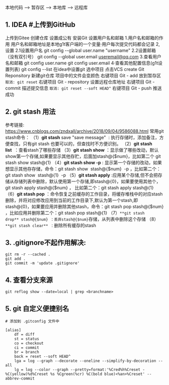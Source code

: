本地代码 --> 暂存区 --> 本地库 --> 远程库

## 1. IDEA #上传到GitHub

上传到Gitee
创建仓库
设置成公有
安装Git
设置用户名和邮箱
	1.用户名和邮箱的作用
		用户名和邮箱地址是本地g1t客户端的一个变量·用户每次提交代码都会记录
	2,设置
		2.1设置用户名
			git config --global user.name "username"
		2.2设置邮箱（没有双引号）
			git config --global user.email useremail@qq.com
	3.查看用户名和邮箱
		git config user.name
		git config user.email
	4·查看其他配置信息(g1t设置列表)
		git config --list
在idea中设置git
选中项目 点击VCS create Git Reponsitory 新建git仓库 项目中的文件会变颜色
右键项目 Git - add 放到暂存区  `取消: git reset`
右键项目 Git - repository 设置远程仓库地址
右键项目 Git - commit 描述提交信息 `取消: git reset --soft HEAD^`
右键项目 Git - push
推送成功


## 2. git stash 用法 
参考链接: https://www.cnblogs.com/zndxall/archive/2018/09/04/9586088.html
常用git stash命令：
（1）**git stash** save "save message"  : 执行存储时，添加备注，方便查找，只有git stash 也要可以的，但查找时不方便识别。
（2）**git stash list**  ：查看stash了哪些存储
（3）**git stash show** ：显示做了哪些改动，默认show第一个存储,如果要显示其他存贮，后面加stash@{$num}，比如第二个 git stash show stash@{1}
（4）**git stash show -p** : 显示第一个存储的改动，如果想显示其他存存储，命令：git stash show  stash@{$num}  -p ，比如第二个：git stash show  stash@{1}  -p
（5）**git stash apply** :应用某个存储,但不会把存储从存储列表中删除，默认使用第一个存储,即stash@{0}，如果要使用其他个，git stash apply stash@{$num} ， 比如第二个：git stash apply stash@{1} 
（6）**git stash pop** ：命令恢复之前缓存的工作目录，将缓存堆栈中的对应stash删除，并将对应修改应用到当前的工作目录下,默认为第一个stash,即stash@{0}，如果要应用并删除其他stash，命令：git stash pop stash@{$num} ，比如应用并删除第二个：git stash pop stash@{1}
（7）`**git stash drop** stash@{$num} ：丢弃stash@{$num}`存储，从列表中删除这个存储
（8）`**git stash clear** ：`删除所有缓存的stash


## 3. .gitignore不起作用解决: 

```shell
git rm -r --cached .
git add .
git commit -m 'update .gitignore'
```


  

## 4. 查看分支来源

```shell
git reflog show --date=local | grep <branchname>
```

## 5. git 自定义便捷别名

```
# 添加到 .gitconfig 文件中

[alias]
	df = diff
	st = status
	co = checkout
	ci = commit
	br = branch
	back = reset --soft HEAD^
	lga = log --graph --decorate --oneline --simplify-by-decoration --all
	lg = log --color --graph --pretty=format:'%Cred%h%Creset -%C(yellow)%d%Creset %s %Cgreen(%cr) %C(bold blue)<%an>%Creset' --abbrev-commit

```

